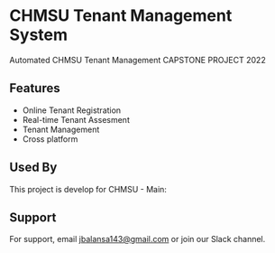 # CHMSU Tenant Management System

Automated CHMSU Tenant Management CAPSTONE PROJECT 2022

## Features

- Online Tenant Registration
- Real-time Tenant Assesment
- Tenant Management
- Cross platform

## Used By

This project is develop for CHMSU - Main:

## Support

For support, email jbalansa143@gmail.com or join our Slack channel.
